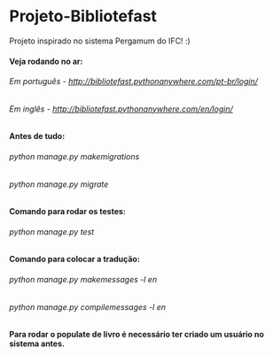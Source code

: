 # Projeto-Bibliotefast
Projeto inspirado no sistema Pergamum do IFC! :)

#### Veja rodando no ar:
###### Em português - http://bibliotefast.pythonanywhere.com/pt-br/login/
###### Em inglês - http://bibliotefast.pythonanywhere.com/en/login/

#### Antes de tudo:
###### python manage.py makemigrations
###### python manage.py migrate

#### Comando para rodar os testes:
###### python manage.py test

#### Comando para colocar a tradução:
###### python manage.py makemessages -l en
###### python manage.py compilemessages -l en

#### Para rodar o populate de livro é necessário ter criado um usuário no sistema antes.

